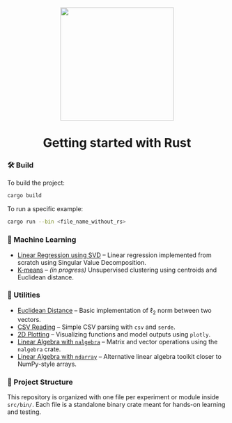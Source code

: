 <h1 align="center">
  <img src="https://github.com/user-attachments/assets/b002326b-11ce-4cfc-baab-ba70d28dbd69" width="260">
<br>
</br>
  Getting started with Rust
</h1>


### 🛠️ Build

To build the project:

```bash
cargo build
```

To run a specific example:

```bash
cargo run --bin <file_name_without_rs>
```



### 🤖 Machine Learning

- [Linear Regression using SVD](src/bin/linear_regression_svd.rs) – Linear regression implemented from scratch using Singular Value Decomposition.
- [K-means](src/bin/kmeans.rs) – *(in progress)* Unsupervised clustering using centroids and Euclidean distance.



### 🧰 Utilities

- [Euclidean Distance](src/bin/euclidean_distance.rs) – Basic implementation of $\ell_2$ norm between two vectors.
- [CSV Reading](src/bin/handle_csv.rs) – Simple CSV parsing with `csv` and `serde`.
- [2D Plotting](src/bin/plot_2D_functions.rs) – Visualizing functions and model outputs using `plotly`.
- [Linear Algebra with `nalgebra`](src/bin/matrices_vectors_nalgebra.rs) – Matrix and vector operations using the `nalgebra` crate.
- [Linear Algebra with `ndarray`](src/bin/matrices_vectors_ndarray.rs) – Alternative linear algebra toolkit closer to NumPy-style arrays.



### 📁 Project Structure

This repository is organized with one file per experiment or module inside `src/bin/`. Each file is a standalone binary crate meant for hands-on learning and testing.
